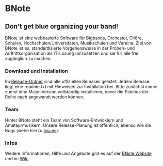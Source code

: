 # BNote
## Don't get blue organizing your band!

BNote ist eine webbasierte Software für Bigbands, Orchester, Chöre, Schulen, Hochschulen/Universitäten, Musikschulen und Vereine. Ziel von BNote ist es, standardisierte Vorgehensweise in der Proben- und Auftrittsorganisation als IT-Lösung umzusetzen und sie für alle frei zugänglich zu machen.

### Download und Installation
Im [Release-Ordner](BNote-Releases/BNote) sind alle offiziellen Releases gelistet. Jedem Release liegt eine readme.txt mit Hinweisen zur Installation bei. Bitte zunächst immer zuerst eine Major-Version vollständig installieren, bevor die Patches der Reihe nach angewandt werden können.

### Team
Hinter BNote steht ein Team von Software-Entwicklern und Amateurmusikern. Unsere Release-Planung ist öffentlich, ebenso wie die Bugs (siehe hierzu [Issues](../../issues)).

### Infos
Weitere Informationen, Hilfe und Angebote gibt es auf der [BNote Website](http://www.bnote.info) und im [Wiki](../../wiki).
